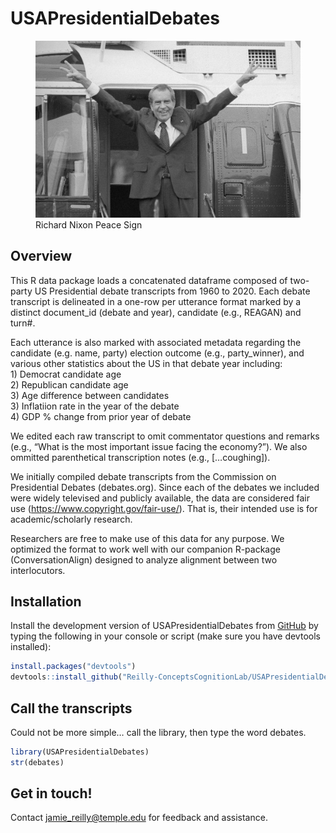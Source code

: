 
<!-- README.md is generated from README.Rmd. Please edit that file -->

# USAPresidentialDebates

<!-- badges: start -->
<!-- badges: end -->

<figure>
<img src="man/figures/nixon.jpeg" alt="Richard Nixon Peace Sign" />
<figcaption aria-hidden="true">Richard Nixon Peace Sign</figcaption>
</figure>

## Overview

This R data package loads a concatenated dataframe composed of two-party
US Presidential debate transcripts from 1960 to 2020. Each debate
transcript is delineated in a one-row per utterance format marked by a
distinct document_id (debate and year), candidate (e.g., REAGAN) and
turn#. <br/>

Each utterance is also marked with associated metadata regarding the
candidate (e.g. name, party) election outcome (e.g., party_winner), and
various other statistics about the US in that debate year including:
<br/> 1) Democrat candidate age <br/> 2) Republican candidate age <br/>
3) Age difference between candidates <br/> 3) Inflatiion rate in the
year of the debate <br/> 4) GDP % change from prior year of debate <br/>

We edited each raw transcript to omit commentator questions and remarks
(e.g., “What is the most important issue facing the economy?”). We also
ommitted parenthetical transcription notes (e.g., \[…coughing\]). <br/>

We initially compiled debate transcripts from the Commission on
Presidential Debates (debates.org). Since each of the debates we
included were widely televised and publicly available, the data are
considered fair use (<https://www.copyright.gov/fair-use/>). That is,
their intended use is for academic/scholarly research. <br/>

Researchers are free to make use of this data for any purpose. We
optimized the format to work well with our companion R-package
(ConversationAlign) designed to analyze alignment between two
interlocutors. <br/>

## Installation

Install the development version of USAPresidentialDebates from
[GitHub](https://github.com/) by typing the following in your console or
script (make sure you have devtools installed):

``` r
install.packages("devtools")
devtools::install_github("Reilly-ConceptsCognitionLab/USAPresidentialDebates")
```

## Call the transcripts

Could not be more simple… call the library, then type the word debates.

``` r
library(USAPresidentialDebates)
str(debates)
```

## Get in touch!

Contact <jamie_reilly@temple.edu> for feedback and assistance.
